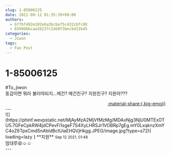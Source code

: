 ```yaml
---
slug: 1-85006125
date: 2021-09-12 01:35:39+09:00
authors:
  - b77bf492e102e6a3bcbe75c432cbfc08
  - 6599dbbcaa26237c2ab0f3becb421b45
categories:
  - Jiwon
tags:
  - Fan Post
---
```


# 1-85006125

<div class="post-container" markdown="1">
<div class="content-container md-sidebar__scrollwrap" markdown="1">

\#To_jiwon<br>동갑이면 뭐라 불러야되지...메건? 메건친구? 지원친구? 지원아???

</div>
</div>

<div style="text-align: right;" markdown="1">
<a href="https://weverse.io/fromis9/fanpost/1-85006125" style="text-align: right;">:material-share:{.big-emoji}</a>
</div>
---

<div class="comments-container md-sidebar__scrollwrap" markdown="1">
<div class="comment" markdown="1">
<div class='id-container' markdown="1">
![](https://phinf.wevpstatic.net/MjAyMzA2MjVfMzMg/MDAxNjg3NjU0MTExOTU5.7GFeCpkRW4jdCPevFi1sgeF7S4XyLHRSJr1VOBRp7gEg.mY0LxqknzXmYC4oZ6TpxCmdSnAbldBctUiaEHQVjHkgg.JPEG/image.jpg?type=s72){ loading=lazy }
**<span class="artist">지원</span>** <small>Sep 12 2021, 01:48</small><br>
</div>
<div class='comment-body' markdown="1">
맘대루😝☺️☺️
</div>
</div>
</div>
---
